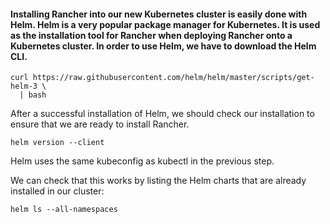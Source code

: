 #### Installing Rancher into our new Kubernetes cluster is easily done with Helm. Helm is a very popular package manager for Kubernetes. It is used as the installation tool for Rancher when deploying Rancher onto a Kubernetes cluster. In order to use Helm, we have to download the Helm CLI.

```ctr:Rancher01
curl https://raw.githubusercontent.com/helm/helm/master/scripts/get-helm-3 \
  | bash
```

After a successful installation of Helm, we should check our installation to ensure that we are ready to install Rancher.

```ctr:Rancher01
helm version --client
```

Helm uses the same kubeconfig as kubectl in the previous step.

We can check that this works by listing the Helm charts that are already installed in our cluster:

```ctr:Rancher01
helm ls --all-namespaces
```
